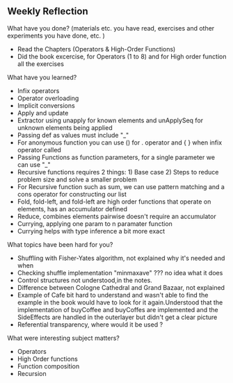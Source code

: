 ## Weekly Reflection 

What have you done? (materials etc. you have read, exercises and other experiments you have done, etc. )
* Read the Chapters (Operators & High-Order Functions)
* Did the book excercise, for Operators (1 to 8) and for High order function all the exercises

What have you learned?
* Infix operators
* Operator overloading
* Implicit conversions
* Apply and update
* Extractor using unapply for known elements and unApplySeq for unknown elements being applied
* Passing def as values must include "_"
* For anonymous function you can use () for . operator and { } when infix operator called
* Passing Functions as function parameters, for a single parameter we can use "_"
* Recursive functions requires 2 things: 1) Base case 2) Steps to reduce problem size and solve a smaller problem
* For Recursive function such as sum, we can use pattern matching and a cons operator for constructing our list
* Fold, fold-left, and fold-left are high order functions that operate on elements, has an accumulator defined
* Reduce, combines elements pairwise doesn't require an accumulator
* Currying, applying one param to n paramater function
* Currying helps with type inference a bit more exact

What topics have been hard for you?
* Shuffling with Fisher-Yates algorithm, not explained why it's needed and when
* Checking shuffle implementation "minmaxave" ??? no idea what it does
* Control structures not understood,in the notes.
* Difference between Cologne Cathedral and Grand Bazaar, not explained
* Example of Cafe bit hard to understand and wasn't able to find the example in the book would have to look for it again.Understood that the implementation of buyCoffee and buyCoffes are implemented and the SideEffects are handled in the outerlayer but didn't get a clear picture
* Referential transparency, where would it be used ?

What were interesting subject matters?
* Operators
* High Order functions
* Function composition
* Recursion

